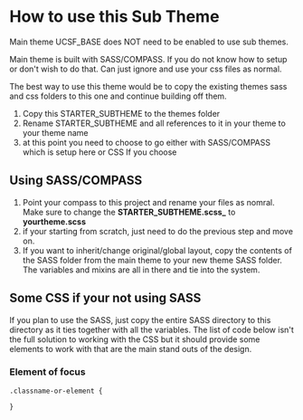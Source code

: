 # How to use this Sub Theme

Main theme UCSF_BASE does NOT need to be enabled to use sub themes.

Main theme is built with SASS/COMPASS. If you do not know how to setup or don't wish to do that. Can just ignore
and use your css files as normal. 

The best way to use this theme would be to copy the existing themes sass and css folders to this one and
continue building off them. 

  1. Copy this STARTER_SUBTHEME to the themes folder
  2. Rename STARTER_SUBTHEME and all references to it in your theme to your theme name
  3. at this point you need to choose to go either with SASS/COMPASS which is setup here or CSS If you choose

## Using SASS/COMPASS

  1. Point your compass to this project and rename your files as nomral. Make sure to change the **STARTER_SUBTHEME.scss_** to **yourtheme.scss**
  2. if your starting from scratch, just need to do the previous step and move on.
  3. If you want to inherit/change original/global layout, copy the  contents of the SASS folder from the main theme to your new theme SASS folder. The variables and mixins are all in there and tie into the system.


## Some CSS if your not using SASS

If you plan to use the SASS, just copy the entire SASS directory to this directory as
it ties together with all the variables. The list of code below isn't the full solution
to working with the CSS but it should provide some elements to work with that are the main
stand outs of the design.


### Element of focus
    .classname-or-element {
    	
    }












